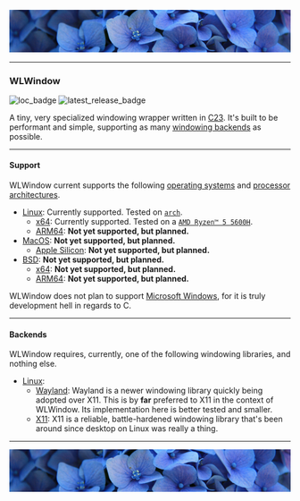 ![top_banner](./.github/banner.jpg)

---

### WLWindow
![loc_badge](https://github.com/waterlily-team/window/blob/badges/loc.svg)
![latest_release_badge](https://img.shields.io/github/v/release/waterlily-team/window?label=Latest&include_preleases=true)

A tiny, very specialized windowing wrapper written in [C23](https://en.wikipedia.org/wiki/C23_(C_standard_revision)). It's built to be performant and simple, supporting as many [windowing backends](https://en.wikipedia.org/wiki/Windowing_system) as possible. 

---

#### Support
WLWindow current supports the following [operating systems](https://en.wikipedia.org/wiki/Operating_system) and [processor architectures](https://en.wikipedia.org/wiki/Instruction_set_architecture).

- [Linux](https://en.wikipedia.org/wiki/Linux): Currently supported. Tested on [`arch`](https://en.wikipedia.org/wiki/Arch_Linux).
    - [x64](https://en.wikipedia.org/wiki/X86-64): Currently supported. Tested on a [`AMD Ryzen™ 5 5600H`](https://en.wikipedia.org/wiki/List_of_AMD_Ryzen_processors#Desktop_processors).
    - [ARM64](https://en.wikipedia.org/wiki/AArch64): **Not yet supported, but planned.**
- [MacOS](https://en.wikipedia.org/wiki/MacOS): **Not yet supported, but planned.**
    - [Apple Silicon](https://en.wikipedia.org/wiki/Apple_silicon): **Not yet supported, but planned.**
- [BSD](https://en.wikipedia.org/wiki/Berkeley_Software_Distribution): **Not yet supported, but planned.**
    - [x64](https://en.wikipedia.org/wiki/X86-64): **Not yet supported, but planned.**
    - [ARM64](https://en.wikipedia.org/wiki/AArch64): **Not yet supported, but planned.**

WLWindow does not plan to support [Microsoft Windows](https://en.wikipedia.org/wiki/Microsoft_Windows), for it is truly development hell in regards to C.

---

#### Backends
WLWindow requires, currently, one of the following windowing libraries, and nothing else.

- [Linux](https://kernel.org/):
    - [Wayland](https://wayland.freedesktop.org/): Wayland is a newer windowing library quickly being adopted over X11. This is by **far** preferred to X11 in the context of WLWindow. Its implementation here is better tested and smaller.
    - [X11](https://www.x.org/wiki/): X11 is a reliable, battle-hardened windowing library that's been around since desktop on Linux was really a thing.

---

![bottom_banner](./.github/banner.jpg)
